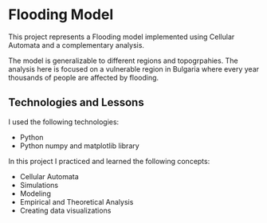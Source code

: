 # Flooding Model 
This project represents a Flooding model implemented using Cellular Automata and a complementary analysis. 

The model is generalizable to different regions and topogrpahies. The analysis here is focused on a vulnerable region in Bulgaria where every year thousands of people are affected by flooding. 

## Technologies and Lessons
I used the following technologies:

- Python
- Python numpy and matplotlib library

In this project I practiced and learned the following concepts:

- Cellular Automata
- Simulations
- Modeling
- Empirical and Theoretical Analysis 
- Creating data visualizations 

